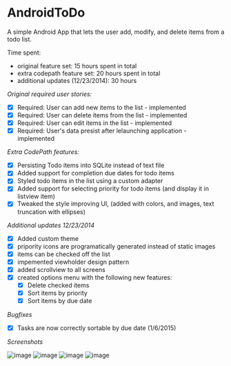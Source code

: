 AndroidToDo
===========

A simple Android App that lets the user add, modify, and delete items from a todo list.

Time spent: 
- original feature set: 15 hours spent in total
- extra codepath feature set: 20 hours spent in total
- additional updates (12/23/2014): 30 hours

*Original required user stories:*

 - [x] Required: User can add new items to the list - implemented
 - [x] Required: User can delete items from the list - implemented
 - [x] Required: User can edit items in the list - implemented
 - [x] Required: User's data presist after lelaunching application - implemented

*Extra CodePath features:*
 - [x] Persisting Todo items into SQLite instead of text file
 - [x] Added support for completion due dates for todo items
 - [x] Styled todo items in the list using a custom adapter
 - [x] Added support for selecting priority for todo items (and display it in listview item)
 - [x] Tweaked the style improving UI, (added with colors, and images, text truncation with ellipses)

*Additional updates 12/23/2014*
 - [x] Added custom theme
 - [x] pripority icons are programatically generated instead of static images
 - [x] items can be checked off the list
 - [x] impemented viewholder design pattern
 - [x] added scrollview to all screens
 - [x] created options menu with the following new features:
   - [x] Delete checked items
   - [x] Sort items by priority
   - [x] Sort items by due date

*Bugfixes*
 - [x] Tasks are now correctly sortable by due date (1/6/2015)

*Screenshots*

![image](https://github.com/martasmith/AndroidToDo/blob/master/todo_screen1.png)
![image](https://github.com/martasmith/AndroidToDo/blob/master/todo_screen_options.png)
![image](https://github.com/martasmith/AndroidToDo/blob/master/todo_screen_add.png)
![image](https://github.com/martasmith/AndroidToDo/blob/master/todo_screen_edit.png)


